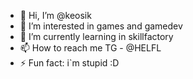 - 👋 Hi, I’m @keosik
- 👀 I’m interested in games and gamedev
- 🌱 I’m currently learning in skillfactory
- 📫 How to reach me TG - @HELFL
- ⚡ Fun fact: i`m stupid :D
